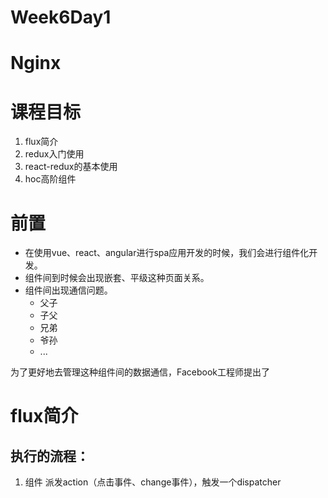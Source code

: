 
# Week6Day1

# Nginx

# 课程目标
1. flux简介
2. redux入门使用
3. react-redux的基本使用
4. hoc高阶组件


# 前置
+ 在使用vue、react、angular进行spa应用开发的时候，我们会进行组件化开发。
+ 组件间到时候会出现嵌套、平级这种页面关系。
+ 组件间出现通信问题。
    + 父子
    + 子父
    + 兄弟
    + 爷孙
    + ...
    
为了更好地去管理这种组件间的数据通信，Facebook工程师提出了

# flux简介


## 执行的流程：
1. 组件 派发action（点击事件、change事件），触发一个dispatcher

